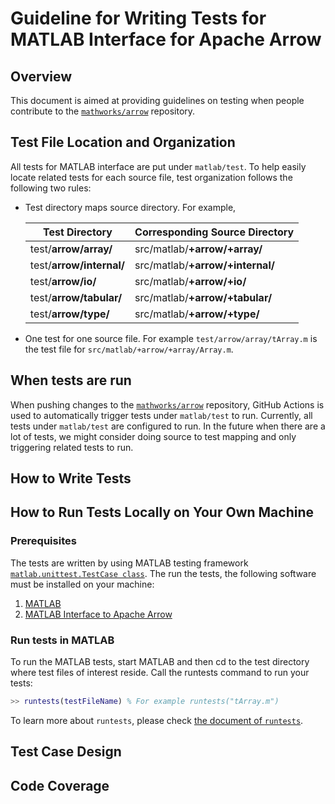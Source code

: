 <!---
  Licensed to the Apache Software Foundation (ASF) under one
  or more contributor license agreements.  See the NOTICE file
  distributed with this work for additional information
  regarding copyright ownership.  The ASF licenses this file
  to you under the Apache License, Version 2.0 (the
  "License"); you may not use this file except in compliance
  with the License.  You may obtain a copy of the License at

    http://www.apache.org/licenses/LICENSE-2.0

  Unless required by applicable law or agreed to in writing,
  software distributed under the License is distributed on an
  "AS IS" BASIS, WITHOUT WARRANTIES OR CONDITIONS OF ANY
  KIND, either express or implied.  See the License for the
  specific language governing permissions and limitations
  under the License.
-->

# Guideline for Writing Tests for MATLAB Interface for Apache Arrow

## Overview  

This document is aimed at providing guidelines on testing when people contribute to the [`mathworks/arrow`](https://github.com/mathworks/arrow) repository.  

## Test File Location and Organization  

All tests for MATLAB interface are put under `matlab/test`. To help easily locate related tests for each source file, test organization follows the following two rules:  

- Test directory maps source directory. For example,  

    | Test Directory            | Corresponding Source Directory     |  
    |---------------------------|------------------------------------|  
    | test/**arrow/array/**     | src/matlab/**+arrow/+array/**      |  
    | test/**arrow/internal/**  | src/matlab/**+arrow/+internal/**   |  
    | test/**arrow/io/**        | src/matlab/**+arrow/+io/**         |  
    | test/**arrow/tabular/**   | src/matlab/**+arrow/+tabular/**    |  
    | test/**arrow/type/**      | src/matlab/**+arrow/+type/**       |  
- One test for one source file. For example `test/arrow/array/tArray.m` is the test file for `src/matlab/+arrow/+array/Array.m`.
## When tests are run  

When pushing changes to the [`mathworks/arrow`](https://github.com/mathworks/arrow) repository, GitHub Actions is used to automatically trigger tests under `matlab/test` to run. Currently, all tests under `matlab/test` are configured to run. In the future when there are a lot of tests, we might consider doing source to test mapping and only triggering related tests to run.  

## How to Write Tests  

## How to Run Tests Locally on Your Own Machine  

### Prerequisites  

The tests are written by using MATLAB testing framework [`matlab.unittest.TestCase class`](https://www.mathworks.com/help/matlab/ref/matlab.unittest.testcase-class.html). The run the tests, the following software must be installed on your machine:  

1. [MATLAB](https://www.mathworks.com/products/get-matlab.html)
2. [MATLAB Interface to Apache Arrow](https://github.com/mathworks/arrow/tree/main/matlab)  

### Run tests in MATLAB  

To run the MATLAB tests, start MATLAB and then cd to the test directory where test files of interest reside.  Call the runtests command to run your tests:  

```matlab
>> runtests(testFileName) % For example runtests("tArray.m")
```

To learn more about `runtests`, please check [the document of `runtests`](https://www.mathworks.com/help/matlab/ref/runtests.html#btzwrop-tests).  



## Test Case Design  

## Code Coverage